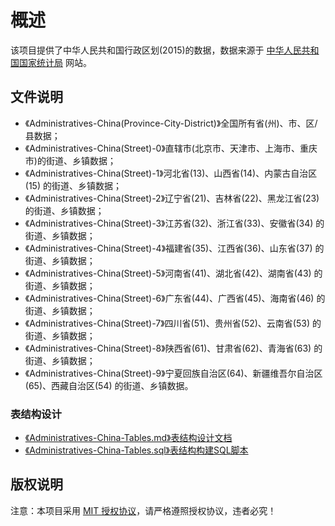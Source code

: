 # 概述

该项目提供了中华人民共和国行政区划(2015)的数据，数据来源于 [中华人民共和国国家统计局](http://www.stats.gov.cn/tjsj/tjbz/tjyqhdmhcxhfdm/2015/index.html) 网站。

## 文件说明

- 《Administratives-China(Province-City-District)》全国所有省(州)、市、区/县数据；
- 《Administratives-China(Street)-0》直辖市(北京市、天津市、上海市、重庆市)的街道、乡镇数据；
- 《Administratives-China(Street)-1》河北省(13)、山西省(14)、内蒙古自治区(15) 的街道、乡镇数据；
- 《Administratives-China(Street)-2》辽宁省(21)、吉林省(22)、黑龙江省(23) 的街道、乡镇数据；
- 《Administratives-China(Street)-3》江苏省(32)、浙江省(33)、安徽省(34) 的街道、乡镇数据；
- 《Administratives-China(Street)-4》福建省(35)、江西省(36)、山东省(37) 的街道、乡镇数据；
- 《Administratives-China(Street)-5》河南省(41)、湖北省(42)、湖南省(43) 的街道、乡镇数据；
- 《Administratives-China(Street)-6》广东省(44)、广西省(45)、海南省(46) 的街道、乡镇数据；
- 《Administratives-China(Street)-7》四川省(51)、贵州省(52)、云南省(53) 的街道、乡镇数据；
- 《Administratives-China(Street)-8》陕西省(61)、甘肃省(62)、青海省(63) 的街道、乡镇数据；
- 《Administratives-China(Street)-9》宁夏回族自治区(64)、新疆维吾尔自治区(65)、西藏自治区(54) 的街道、乡镇数据。

### 表结构设计
- [《Administratives-China-Tables.md》表结构设计文档](Administratives-China-Tables.md)
- [《Administratives-China-Tables.sql》表结构构建SQL脚本](Administratives-China-Tables.sql)

## 版权说明

注意：本项目采用 [MIT 授权协议](https://github.com/Zongsoft/Administratives/blob/master/LICENSE)，请严格遵照授权协议，违者必究！
